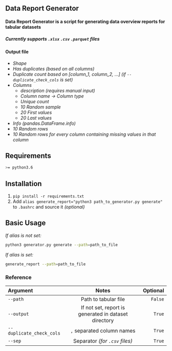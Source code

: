 ## Data Report Generator

#### Data Report Generator is a script for generating data overview reports for tabular datasets

##### *Currently supports `.xlsx` `.csv` `.parquet` files*


#### Output file
* *Shape*
* *Has duplicates (based on all columns)*
* *Duplicate count based on [column_1, column_2, ...] (if `--duplicate_check_cols` is set)*
* *Columns*
    * *description (requires manual input)*
    * *Column name -> Column type*
    * *Unique count*
    * *10 Random sample*
    * *20 First values*
    * *20 Last values*
* *Info (pandas.DataFrame.info)*
* *10 Random rows*
* *10 Random rows for every column containing missing values in that column*

## Requirements
```bash
>= python3.6
```

## Installation
1. `pip install -r requirements.txt`
1. Add `alias generate_report="python3 path_to_generator.py generate"` to `.bashrc` and source it *(optional)*


## Basic Usage
*If alias is not set:*

```bash
python3 generator.py generate --path=path_to_file
```

*If alias is set:*
```bash
generate_report --path=path_to_file
```

### Reference

| Argument       | Notes     | Optional     |
| :------------------ | :----------: | -----------: |
|  `--path` | Path to tabular file   | `False`    |
| `--output`   | If not set, report is generated in dataset directory | `True` |
| `--duplicate_check_cols` | `,` separated column names | `True` |
| `--sep`   | Separator *(for `.csv` files)* | `True` |